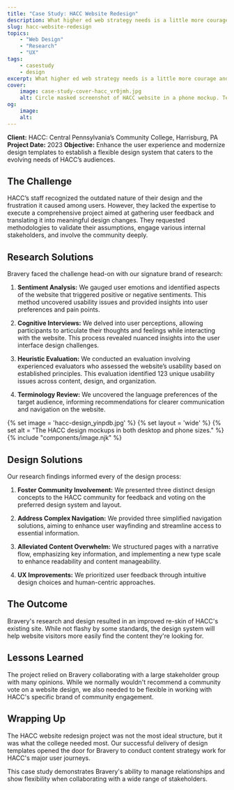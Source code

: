 ```yaml
---
title: "Case Study: HACC Website Redesign"
description: What higher ed web strategy needs is a little more courage and a lot more action.
slug: hacc-website-redesign
topics:
    - "Web Design"
    - "Research"
    - "UX"
tags:
    - casestudy
    - design
excerpt: What higher ed web strategy needs is a little more courage and a lot more action.
cover:
    image: case-study-cover-hacc_vr0jmh.jpg
    alt: Circle masked screenshot of HACC website in a phone mockup. Text reads, Case Study. Harrisburg Area Community College
og:
    image:
    alt:
---
```


**Client:** HACC: Central Pennsylvania’s Community College, Harrisburg, PA
**Project Date:** 2023
**Objective:** Enhance the user experience and modernize design templates to establish a flexible design system that caters to the evolving needs of HACC’s audiences.

## The Challenge

HACC’s staff recognized the outdated nature of their design and the frustration it caused among users. However, they lacked the expertise to execute a comprehensive project aimed at gathering user feedback and translating it into meaningful design changes. They requested methodologies to validate their assumptions, engage various internal stakeholders, and involve the community deeply.

## Research Solutions

Bravery faced the challenge head-on with our signature brand of research:

1. **Sentiment Analysis:** We gauged user emotions and identified aspects of the website that triggered positive or negative sentiments. This method uncovered usability issues and provided insights into user preferences and pain points.

2. **Cognitive Interviews:** We delved into user perceptions, allowing participants to articulate their thoughts and feelings while interacting with the website. This process revealed nuanced insights into the user interface design challenges.

3. **Heuristic Evaluation:** We conducted an evaluation involving experienced evaluators who assessed the website’s usability based on established principles. This evaluation identified 123 unique usability issues across content, design, and organization.

4. **Terminology Review:** We uncovered the language preferences of the target audience, informing recommendations for clearer communication and navigation on the website.

{% set image = 'hacc-design_yinpdb.jpg' %}
{% set layout = 'wide' %}
{% set alt = "The HACC design mockups in both desktop and phone sizes." %}
{% include "components/image.njk" %}

## Design Solutions

Our research findings informed every of the design process:

1. **Foster Community Involvement:** We presented three distinct design concepts to the HACC community for feedback and voting on the preferred design system and layout.

2. **Address Complex Navigation:** We provided three simplified navigation solutions, aiming to enhance user wayfinding and streamline access to essential information.

3. **Alleviated Content Overwhelm:** We structured pages with a narrative flow, emphasizing key information, and implementing a new type scale to enhance readability and content manageability.

4. **UX Improvements:** We prioritized user feedback through intuitive design choices and human-centric approaches.

## The Outcome

Bravery's research and design resulted in an improved re-skin of HACC's existing site. While not flashy by some standards, the design system will help website visitors more easily find the content they're looking for.

## Lessons Learned

The project relied on Bravery collaborating with a large stakeholder group with many opinions. While we normally wouldn't recommend a community vote on a website design, we also needed to be flexible in working with HACC's specific brand of community engagement.

## Wrapping Up

The HACC website redesign project was not the most ideal structure, but it was what the college needed most. Our successful delivery of design templates opened the door for Bravery to conduct content strategy work for HACC's major user journeys.

This case study demonstrates Bravery's ability to manage relationships and show flexibility when collaborating with a wide range of stakeholders.
